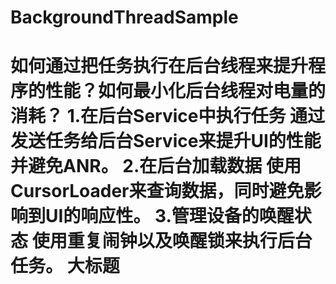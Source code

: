 # BackgroundThreadSample
如何通过把任务执行在后台线程来提升程序的性能？如何最小化后台线程对电量的消耗？ 1.在后台Service中执行任务  通过发送任务给后台Service来提升UI的性能并避免ANR。  2.在后台加载数据  使用CursorLoader来查询数据，同时避免影响到UI的响应性。  3.管理设备的唤醒状态  使用重复闹钟以及唤醒锁来执行后台任务。
大标题
===
